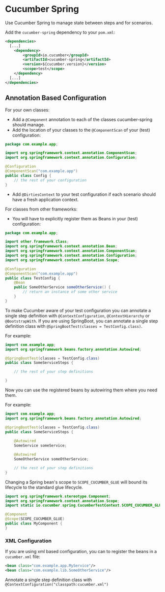 Cucumber Spring
===============

Use Cucumber Spring to manage state between steps and for scenarios.

Add the `cucumber-spring` dependency to your `pom.xml`:

```xml
<dependencies>
  [...]
    <dependency>
        <groupId>io.cucumber</groupId>
        <artifactId>cucumber-spring</artifactId>
        <version>${cucumber.version}</version>
        <scope>test</scope>
    </dependency>
  [...]
</dependencies>
```

## Annotation Based Configuration

For your own classes:

* Add a `@Component` annotation to each of the classes cucumber-spring should manage.
* Add the location of your classes to the `@ComponentScan` of your (test) configuration:

```java
package com.example.app;

import org.springframework.context.annotation.ComponentScan;
import org.springframework.context.annotation.Configuration;

@Configuration
@ComponentScan("com.example.app")
public class Config {
    // the rest of your configuration
}
```

* Add `@DirtiesContext` to your test configuration if each scenario should have a fresh application context.

For classes from other frameworks:

* You will have to explicitly register them as Beans in your (test) configuration:

```java
package com.example.app;

import other.framework.Class;
import org.springframework.context.annotation.Bean;
import org.springframework.context.annotation.ComponentScan;
import org.springframework.context.annotation.Configuration;
import org.springframework.context.annotation.Scope;

@Configuration
@ComponentScan("com.example.app")
public class TestConfig {
    @Bean
    public SomeOtherService someOtherService() {
        // return an instance of some other service
    }
}
```

To make Cucumber aware of your test configuration you can annotate a single step definition with 
`@ContextConfiguration`, `@ContextHierarchy` or `@BootstrapWith`. If you are using SpringBoot, you can annotate a 
single step definition class with `@SpringBootTest(classes = TestConfig.class)`.

For example:
```java
import com.example.app;
import org.springframework.beans.factory.annotation.Autowired;

@SpringBootTest(classes = TestConfig.class)
public class SomeServiceSteps {

    // the rest of your step definitions

}
```

Now you can use the registered beans by autowiring them where you need them.

For example:
```java
import com.example.app;
import org.springframework.beans.factory.annotation.Autowired;

@SpringBootTest(classes = TestConfig.class)
public class SomeServiceSteps {
    
    @Autowired
    SomeService someService;

    @Autowired
    SomeOtherService someOtherService;

    // the rest of your step definitions
}
```

Changing a Spring bean's scope to `SCOPE_CUCUMBER_GLUE` will bound its lifecycle to the standard glue lifecycle.

```java
import org.springframework.stereotype.Component;
import org.springframework.context.annotation.Scope;
import static io.cucumber.spring.CucumberTestContext.SCOPE_CUCUMBER_GLUE;

@Component
@Scope(SCOPE_CUCUMBER_GLUE)
public class MyComponent {
}
```

### XML Configuration

If you are using xml based configuration, you can to register the beans in a `cucumber.xml` file:

```xml
<bean class="com.example.app.MyService"/>
<bean class="com.example.lib.SomeOtherService"/>
```

Annotate a single step definition class with `@ContextConfiguration("classpath:cucumber.xml")`

